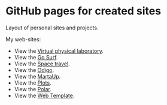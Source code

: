 # GitHub pages for created sites
Layout of personal sites and projects.

My web-sites:

* View the <a href="https://golab.nstu.ru" target="_blank">Virtual physical laboratory</a>.
* View the <a href="https://igor-muram.github.io/gosurf/index.html" target="_blank">Go Surf</a>.
* View the <a href="https://igor-muram.github.io/space/index.html" target="_blank">Space travel</a>.
* View the <a href="https://igor-muram.github.io/odigo/index.html" target="_blank">Odigo</a>.
* View the <a href="https://igor-muram.github.io/martaup/index.html" target="_blank">MartaUp</a>.
* View the <a href="https://igor-muram.github.io/plots/index.html" target="_blank">Plots</a>.
* View the <a href="https://igor-muram.github.io/polar/index.html" target="_blank">Polar</a>.
* View the <a href="https://igor-muram.github.io/webtemplate/index.html" target="_blank">Web Template</a>.
<!--* View the <a href="https://igor-muram.github.io/portfolio/index.html" target="_blank">Portfolio</a>. -->

<!-- * View the <a href="#" target="_blank">News</a>. -->
<!-- * View the <a href="#" target="_blank">Bootstrap News</a>. -->
<!-- * View the <a href="#" target="_blank">Pizza Store (React)</a>. -->
<!-- * View the <a href="#" target="_blank">Telma (Blazor)</a>. -->
